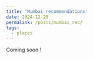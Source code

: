 ```yaml
---
title: 'Mumbai recommendations'
date: 2024-12-20
permalink: /posts/mumbai_rec/
tags:
  - places
---
```


Coming soon !